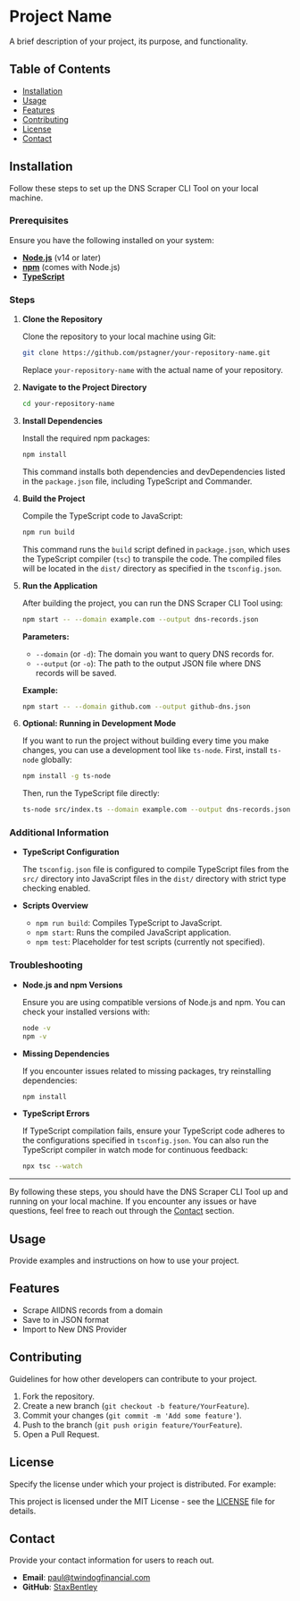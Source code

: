# Project Name

A brief description of your project, its purpose, and functionality.

## Table of Contents

- [Installation](#installation)
- [Usage](#usage)
- [Features](#features)
- [Contributing](#contributing)
- [License](#license)
- [Contact](#contact)

## Installation

Follow these steps to set up the DNS Scraper CLI Tool on your local machine.

### Prerequisites

Ensure you have the following installed on your system:

- **[Node.js](https://nodejs.org/)** (v14 or later)
- **[npm](https://www.npmjs.com/)** (comes with Node.js)
- **[TypeScript](https://www.typescriptlang.org/)**

### Steps

1. **Clone the Repository**

   Clone the repository to your local machine using Git:

   ```bash
   git clone https://github.com/pstagner/your-repository-name.git
   ```

   Replace `your-repository-name` with the actual name of your repository.

2. **Navigate to the Project Directory**

   ```bash
   cd your-repository-name
   ```

3. **Install Dependencies**

   Install the required npm packages:

   ```bash
   npm install
   ```

   This command installs both dependencies and devDependencies listed in the `package.json` file, including TypeScript and Commander.

4. **Build the Project**

   Compile the TypeScript code to JavaScript:

   ```bash
   npm run build
   ```

   This command runs the `build` script defined in `package.json`, which uses the TypeScript compiler (`tsc`) to transpile the code. The compiled files will be located in the `dist/` directory as specified in the `tsconfig.json`.

5. **Run the Application**

   After building the project, you can run the DNS Scraper CLI Tool using:

   ```bash
   npm start -- --domain example.com --output dns-records.json
   ```

   **Parameters:**

   - `--domain` (or `-d`): The domain you want to query DNS records for.
   - `--output` (or `-o`): The path to the output JSON file where DNS records will be saved.

   **Example:**

   ```bash
   npm start -- --domain github.com --output github-dns.json
   ```

6. **Optional: Running in Development Mode**

   If you want to run the project without building every time you make changes, you can use a development tool like `ts-node`. First, install `ts-node` globally:

   ```bash
   npm install -g ts-node
   ```

   Then, run the TypeScript file directly:

   ```bash
   ts-node src/index.ts --domain example.com --output dns-records.json
   ```

### Additional Information

- **TypeScript Configuration**

  The `tsconfig.json` file is configured to compile TypeScript files from the `src/` directory into JavaScript files in the `dist/` directory with strict type checking enabled.

- **Scripts Overview**

  - `npm run build`: Compiles TypeScript to JavaScript.
  - `npm start`: Runs the compiled JavaScript application.
  - `npm test`: Placeholder for test scripts (currently not specified).

### Troubleshooting

- **Node.js and npm Versions**

  Ensure you are using compatible versions of Node.js and npm. You can check your installed versions with:

  ```bash
  node -v
  npm -v
  ```

- **Missing Dependencies**

  If you encounter issues related to missing packages, try reinstalling dependencies:

  ```bash
  npm install
  ```

- **TypeScript Errors**

  If TypeScript compilation fails, ensure your TypeScript code adheres to the configurations specified in `tsconfig.json`. You can also run the TypeScript compiler in watch mode for continuous feedback:

  ```bash
  npx tsc --watch
  ```

---

By following these steps, you should have the DNS Scraper CLI Tool up and running on your local machine. If you encounter any issues or have questions, feel free to reach out through the [Contact](#contact) section.

## Usage

Provide examples and instructions on how to use your project.

## Features

- Scrape AllDNS records from a domain
- Save to in JSON format
- Import to New DNS Provider

## Contributing

Guidelines for how other developers can contribute to your project.

1. Fork the repository.
2. Create a new branch (`git checkout -b feature/YourFeature`).
3. Commit your changes (`git commit -m 'Add some feature'`).
4. Push to the branch (`git push origin feature/YourFeature`).
5. Open a Pull Request.

## License

Specify the license under which your project is distributed. For example:

This project is licensed under the MIT License - see the [LICENSE](LICENSE) file for details.

## Contact

Provide your contact information for users to reach out.

- **Email**: paul@twindogfinancial.com
- **GitHub**: [StaxBentley](https://github.com/pstagner)
